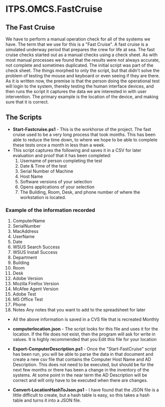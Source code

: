 # ITPS.OMCS.FastCruise 

## The Fast Cruise 
We have to perform a manual operation check for all of the systems we have.  The term that we use for this is a "Fast Cruise". A fast cruise is a simulated underway period that prepares the crew for life at sea.  The fast cruise checks started out as a manual checks using a check sheet.  As with most manual processes we found that the results were not always accurate, not complete and sometimes duplicated.  The initial script was part of the check sheet.  The things morphed to only the script, but that didn't solve the problem of testing the mouse and keyboard or even seeing if they are there.  As it is written now, the premise is that the person doing the operational test will login to the system, thereby testing the human interface devices, and then runs the script it captures the data we are interested in with user intervention.  The primary example is the location of the device, and making sure that it is correct. 

## The Scripts
-  **Start-Fastcruise.ps1**  - This is the workhorse of the project. The fast cruise used to be a very long process that took months.  This has been able to reduce the time down, to where we hope to be able to complete these tests once a month in less than a week. 
- This script captures the following and saves it in a CSV for later evaluation and proof that it has been completed: 
  1. Username of person completing the test 
  1. Date & Time of the test 
  1. Serial Number of Machine 
  1. Host Name 
  1. Software versions of your selection 
  1. Opens applications of your selection 
  1. The Building, Room, Desk, and phone number of where the workstation is located. 

### Example of the information recorded

1. ComputerName 
1. SerialNumber       
1. MacAddress    
1. UserName   
1. Date   
1. WSUS Search Success  
1. WSUS Install Success 
1. Department                
1. Building             
1. Room               
1. Desk                    
1. Adobe Version                     
1. Mozilla Firefox Version              
1. McAfee Agent Version                      
1. Adobe Test                     
1. MS Office Test             
1. Phone           
1. Notes   Any notes that you want to add to the spreadsheet for later      



  -  All the above information is saved in a CVS file that is recreated Monthly 
  
-  **computerlocation.json**  - The script looks for this file and uses it for the location.  If the file does not exist, then the program will ask for write in values.  It is highly recommended that you Edit this file for your location

-  **Export-ComputerDescription.ps1**  - Once the "Start-FastCruise" script has been run, you will be able to parse the data in that document and create a new csv file that contains the Computer Host Name and AD Description.  This does not need to be executed, but should be for the next few months or there has been a change in the inventory of the systems.  At some point in the near term the AD Description will be correct and will only have to be executed when there are changes.  

-  **Convert-LocationHashToJson.ps1**  - I have found that the JSON file is a little difficult to create, but a hash table is easy, so this takes a hash table and turns it into a JSON file.





